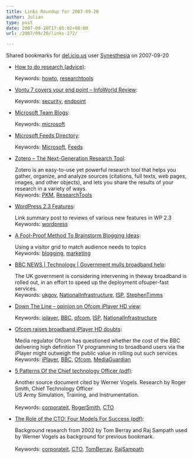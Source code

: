 ```yaml
---
title: Links Roundup for 2007-09-20
author: Julian
type: post
date: 2007-09-20T17:05:02+00:00
url: /2007/09/20/links-272/

---
```

Shared bookmarks for [del.icio.us][1] user  [Synesthesia][2] on 2007-09-20

  * [How to do research (advice)][3]:
  
       
    Keywords: [howto][4], [researchtools][5]
  * [Vontu 7 covers your end point &#8211; InfoWorld Review][6]:
  
       
    Keywords: [security][7], [endpoint][8]
  * [Microsoft Team Blogs][9]:
  
       
    Keywords: [microsoft][10]
  * [Microsoft Feeds Directory][11]:
  
       
    Keywords: [Microsoft][12], [Feeds][13]
  * [Zotero &#8211; The Next-Generation Research Tool][14]:
  
    Zotero is an easy-to-use yet powerful research tool that helps you gather, organize, and analyze sources (citations, full texts, web pages, images, and other objects), and lets you share the results of your research in a variety of ways.    
    Keywords: [PKM][15], [ResearchTools][16]
  * [WordPress 2.3 Features][17]:
  
    Link summary post to reviews of various new features in WP 2.3    
    Keywords: [wordpress][18]
  * [A Fool-Proof Method To Brainstorm Blogging Ideas][19]:
  
    Using a visitor grid to match audience needs to topics    
    Keywords: [blogging][20], [marketing][21]
  * [BBC NEWS | Technology | Government mulls broadband help][22]:
  
    The UK government is considering intervening in theway broadband is rolled out, in an effort to speed up the deployment ofsuper-fast services.   
    Keywords: [ukgov][23], [NationalInfrastructure][24], [ISP][25], [StephenTimms][26]
  * [Down The Line &#8211; opinion on Ofcom iPlayer HD view][27]:
  
       
    Keywords: [iplayer][28], [BBC][29], [ofcom][30], [ISP][25], [NationalInfrastructure][24]
  * [Ofcom raises broadband iPlayer HD doubts][31]:
  
    Media regulator Ofcom has questioned whether the cost of the BBC delivering high definition TV programming to broadband users via the iPlayer might outweigh the public value in rolling out such services   
    Keywords: [iPlayer][32], [BBC][29], [Ofcom][33], [MediaGuardian][34]

<!--more-->

  * [5 Patterns Of the Chief technology Officer (pdf)][35]:
  
    Another source document cited by Werner Vogels. Research by Roger Smith, Chief Technology Officer<br>US Army Simulation, Training, and Instrumentation.<br>   
    Keywords: [corporateit][36], [RogerSmith][37], [CTO][38]
  * [The Role of the CTO: Four Models For Success (pdf)][39]:
  
    Background research from 2002 by Tom Berray and Raj Sampath used by Werner Vogels as background for previous bookmark.<br>   
    Keywords: [corporateit][36], [CTO][38], [TomBerray][40], [RajSampath][41]

 [1]: https://del.icio.us/
 [2]: https://del.icio.us/synesthesia
 [3]: https://www.angelfire.com/biz/rumsby/ARES.html "https://www.angelfire.com/biz/rumsby/ARES.html"
 [4]: https://del.icio.us/synesthesia/howto
 [5]: https://del.icio.us/synesthesia/researchtools
 [6]: https://www.infoworld.com/article/07/09/20/38TC-vontu-7-covers-your-endpoint_1.html "https://www.infoworld.com/article/07/09/20/38TC-vontu-7-covers-your-endpoint_1.html"
 [7]: https://del.icio.us/synesthesia/security
 [8]: https://del.icio.us/synesthesia/endpoint
 [9]: https://windowsvistablog.com/blogs/windowsexperience/pages/microsoft-blogs.aspx "https://windowsvistablog.com/blogs/windowsexperience/pages/microsoft-blogs.aspx"
 [10]: https://del.icio.us/synesthesia/microsoft
 [11]: https://www.microsoft.com/rss "https://www.microsoft.com/rss"
 [12]: https://del.icio.us/synesthesia/Microsoft
 [13]: https://del.icio.us/synesthesia/Feeds
 [14]: https://www.zotero.org/about "https://www.zotero.org/about"
 [15]: https://del.icio.us/synesthesia/PKM
 [16]: https://del.icio.us/synesthesia/ResearchTools
 [17]: https://weblogtoolscollection.com/archives/2007/09/17/wordpress-23-features "https://weblogtoolscollection.com/archives/2007/09/17/wordpress-23-features"
 [18]: https://del.icio.us/synesthesia/wordpress
 [19]: https://www.ihelpyoublog.com/20070224-tutorial-jumpstart-your-blogging-with-the-visitor-grid "https://www.ihelpyoublog.com/20070224-tutorial-jumpstart-your-blogging-with-the-visitor-grid"
 [20]: https://del.icio.us/synesthesia/blogging
 [21]: https://del.icio.us/synesthesia/marketing
 [22]: https://news.bbc.co.uk/1/hi/technology/7001413.stm "https://news.bbc.co.uk/1/hi/technology/7001413.stm"
 [23]: https://del.icio.us/synesthesia/ukgov
 [24]: https://del.icio.us/synesthesia/NationalInfrastructure
 [25]: https://del.icio.us/synesthesia/ISP
 [26]: https://del.icio.us/synesthesia/StephenTimms
 [27]: https://www.transdiffusion.org/emc/7days/blog/2007/09/down-line.htm "https://www.transdiffusion.org/emc/7days/blog/2007/09/down-line.htm"
 [28]: https://del.icio.us/synesthesia/iplayer
 [29]: https://del.icio.us/synesthesia/BBC
 [30]: https://del.icio.us/synesthesia/ofcom
 [31]: https://media.guardian.co.uk/broadcast/story/0,,2171930,00.html "https://media.guardian.co.uk/broadcast/story/0,,2171930,00.html"
 [32]: https://del.icio.us/synesthesia/iPlayer
 [33]: https://del.icio.us/synesthesia/Ofcom
 [34]: https://del.icio.us/synesthesia/MediaGuardian
 [35]: https://www.ctonet.org/documents/5PatternsofCTO.pdf "https://www.ctonet.org/documents/5PatternsofCTO.pdf"
 [36]: https://del.icio.us/synesthesia/corporateit
 [37]: https://del.icio.us/synesthesia/RogerSmith
 [38]: https://del.icio.us/synesthesia/CTO
 [39]: https://www.brixtonspa.com/Career/The_Role_of_the_CTO_4Models.pdf "https://www.brixtonspa.com/Career/The_Role_of_the_CTO_4Models.pdf"
 [40]: https://del.icio.us/synesthesia/TomBerray
 [41]: https://del.icio.us/synesthesia/RajSampath